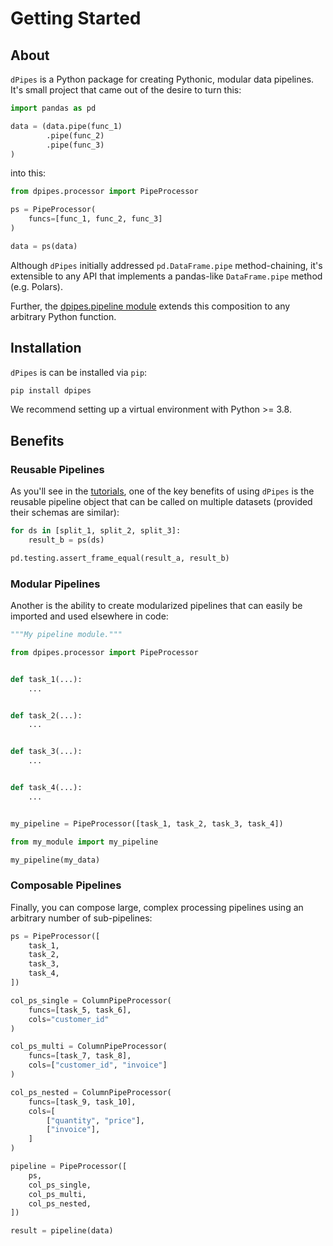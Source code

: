 # Getting Started

## About

`dPipes` is a Python package for creating Pythonic, modular data pipelines. It's small project that came 
out of the desire to turn this:

```py
import pandas as pd

data = (data.pipe(func_1)
        .pipe(func_2)
        .pipe(func_3)
)
```

into this:

```py
from dpipes.processor import PipeProcessor

ps = PipeProcessor(
    funcs=[func_1, func_2, func_3]
)

data = ps(data)
```

Although `dPipes` initially addressed `pd.DataFrame.pipe` method-chaining, it's extensible to any
API that implements a pandas-like `DataFrame.pipe` method (e.g. Polars). 

Further, the [dpipes.pipeline module](pipeline-ref.md) extends this composition to any arbitrary Python function.

## Installation

`dPipes` is can be installed via `pip`:

```zsh
pip install dpipes
```

We recommend setting up a virtual environment with Python >= 3.8.  

## Benefits

### Reusable Pipelines

As you'll see in the [tutorials](tutorial-pandas.md), one of the key benefits of using `dPipes` is
the reusable pipeline object that can be called on multiple datasets (provided their schemas are
similar):

```python title="Using PipeProcessor"
for ds in [split_1, split_2, split_3]:
    result_b = ps(ds)

pd.testing.assert_frame_equal(result_a, result_b)
```

### Modular Pipelines

Another is the ability to create modularized pipelines that can easily be imported and used 
elsewhere in code:

```python title="my_module.py"
"""My pipeline module."""

from dpipes.processor import PipeProcessor


def task_1(...):
    ...


def task_2(...):
    ...


def task_3(...):
    ...


def task_4(...):
    ...


my_pipeline = PipeProcessor([task_1, task_2, task_3, task_4])
```

```python title="main.py"
from my_module import my_pipeline

my_pipeline(my_data)
```

### Composable Pipelines

Finally, you can compose large, complex processing pipelines using an arbitrary number of sub-pipelines:

```python title="PipeProcessor Composition"
ps = PipeProcessor([
    task_1,
    task_2,
    task_3,
    task_4,
])

col_ps_single = ColumnPipeProcessor(
    funcs=[task_5, task_6],
    cols="customer_id"
)

col_ps_multi = ColumnPipeProcessor(
    funcs=[task_7, task_8],
    cols=["customer_id", "invoice"]
)

col_ps_nested = ColumnPipeProcessor(
    funcs=[task_9, task_10],
    cols=[
        ["quantity", "price"],
        ["invoice"],
    ]
)

pipeline = PipeProcessor([
    ps,
    col_ps_single,
    col_ps_multi,
    col_ps_nested,
])

result = pipeline(data)
```
